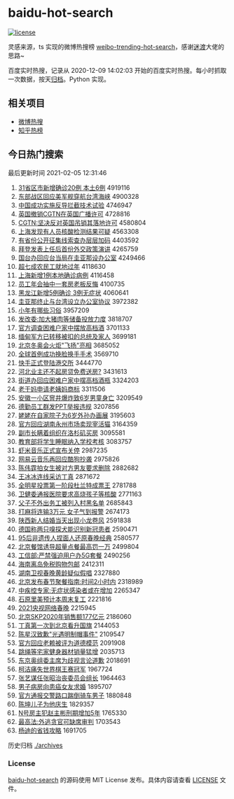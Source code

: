 # baidu-hot-search

[![license](https://img.shields.io/github/license/Arrackisarookie/baidu-hot-search)](https://github.com/Arrackisarookie/baidu-hot-search/blob/master/LICENSE)

灵感来源，ts 实现的微博热搜榜 [weibo-trending-hot-search](https://github.com/justjavac/weibo-trending-hot-search)，感谢[迷渡](https://github.com/justjavac)大佬的思路~

百度实时热搜，记录从 2020-12-09 14:02:03 开始的百度实时热搜。每小时抓取一次数据，按天[归档](./archives)。Python 实现。

## 相关项目
+ [微博热搜](https://github.com/Arrackisarookie/weibo-hot-search)
+ [知乎热榜](https://github.com/Arrackisarookie/zhihu-top-search)

## 今日热门搜索

<!-- Rank Begin -->

最后更新时间 2021-02-05 12:31:46

1. [31省区市新增确诊20例 本土6例](http://www.baidu.com/baidu?cl=3&tn=SE_baiduhomet8_jmjb7mjw&rsv_dl=fyb_top&fr=top1000&wd=31%CA%A1%C7%F8%CA%D0%D0%C2%D4%F6%C8%B7%D5%EF20%C0%FD%20%B1%BE%CD%C16%C0%FD) 4919116
1. [东部战区回应美军舰穿航台湾海峡](http://www.baidu.com/baidu?cl=3&tn=SE_baiduhomet8_jmjb7mjw&rsv_dl=fyb_top&fr=top1000&wd=%B6%AB%B2%BF%D5%BD%C7%F8%BB%D8%D3%A6%C3%C0%BE%FC%BD%A2%B4%A9%BA%BD%CC%A8%CD%E5%BA%A3%CF%BF) 4900328
1. [中国成功实施反导拦截技术试验](http://www.baidu.com/baidu?cl=3&tn=SE_baiduhomet8_jmjb7mjw&rsv_dl=fyb_top&fr=top1000&wd=%D6%D0%B9%FA%B3%C9%B9%A6%CA%B5%CA%A9%B7%B4%B5%BC%C0%B9%BD%D8%BC%BC%CA%F5%CA%D4%D1%E9) 4746947
1. [英国撤销CGTN在英国广播许可](http://www.baidu.com/baidu?cl=3&tn=SE_baiduhomet8_jmjb7mjw&rsv_dl=fyb_top&fr=top1000&wd=%D3%A2%B9%FA%B3%B7%CF%FACGTN%D4%DA%D3%A2%B9%FA%B9%E3%B2%A5%D0%ED%BF%C9) 4728816
1. [CGTN:坚决反对英国吊销其落地许可](http://www.baidu.com/baidu?cl=3&tn=SE_baiduhomet8_jmjb7mjw&rsv_dl=fyb_top&fr=top1000&wd=CGTN%3A%BC%E1%BE%F6%B7%B4%B6%D4%D3%A2%B9%FA%B5%F5%CF%FA%C6%E4%C2%E4%B5%D8%D0%ED%BF%C9) 4580804
1. [上海发现有人员核酸检测结果可疑](http://www.baidu.com/baidu?cl=3&tn=SE_baiduhomet8_jmjb7mjw&rsv_dl=fyb_top&fr=top1000&wd=%C9%CF%BA%A3%B7%A2%CF%D6%D3%D0%C8%CB%D4%B1%BA%CB%CB%E1%BC%EC%B2%E2%BD%E1%B9%FB%BF%C9%D2%C9) 4563308
1. [有省份公开征集线索查办层层加码](http://www.baidu.com/baidu?cl=3&tn=SE_baiduhomet8_jmjb7mjw&rsv_dl=fyb_top&fr=top1000&wd=%D3%D0%CA%A1%B7%DD%B9%AB%BF%AA%D5%F7%BC%AF%CF%DF%CB%F7%B2%E9%B0%EC%B2%E3%B2%E3%BC%D3%C2%EB) 4403592
1. [拜登发表上任后首份外交政策演讲](http://www.baidu.com/baidu?cl=3&tn=SE_baiduhomet8_jmjb7mjw&rsv_dl=fyb_top&fr=top1000&wd=%B0%DD%B5%C7%B7%A2%B1%ED%C9%CF%C8%CE%BA%F3%CA%D7%B7%DD%CD%E2%BD%BB%D5%FE%B2%DF%D1%DD%BD%B2) 4265759
1. [国台办回应台当局在圭亚那设办公室](http://www.baidu.com/baidu?cl=3&tn=SE_baiduhomet8_jmjb7mjw&rsv_dl=fyb_top&fr=top1000&wd=%B9%FA%CC%A8%B0%EC%BB%D8%D3%A6%CC%A8%B5%B1%BE%D6%D4%DA%B9%E7%D1%C7%C4%C7%C9%E8%B0%EC%B9%AB%CA%D2) 4249466
1. [超七成农民工就地过年](http://www.baidu.com/baidu?cl=3&tn=SE_baiduhomet8_jmjb7mjw&rsv_dl=fyb_top&fr=top1000&wd=%B3%AC%C6%DF%B3%C9%C5%A9%C3%F1%B9%A4%BE%CD%B5%D8%B9%FD%C4%EA) 4118630
1. [上海新增1例本地确诊病例](http://www.baidu.com/baidu?cl=3&tn=SE_baiduhomet8_jmjb7mjw&rsv_dl=fyb_top&fr=top1000&wd=%C9%CF%BA%A3%D0%C2%D4%F61%C0%FD%B1%BE%B5%D8%C8%B7%D5%EF%B2%A1%C0%FD) 4116458
1. [员工年会抽中一套房老板反悔](http://www.baidu.com/baidu?cl=3&tn=SE_baiduhomet8_jmjb7mjw&rsv_dl=fyb_top&fr=top1000&wd=%D4%B1%B9%A4%C4%EA%BB%E1%B3%E9%D6%D0%D2%BB%CC%D7%B7%BF%C0%CF%B0%E5%B7%B4%BB%DA) 4100735
1. [黑龙江新增5例确诊 3例无症状](http://www.baidu.com/baidu?cl=3&tn=SE_baiduhomet8_jmjb7mjw&rsv_dl=fyb_top&fr=top1000&wd=%BA%DA%C1%FA%BD%AD%D0%C2%D4%F65%C0%FD%C8%B7%D5%EF%203%C0%FD%CE%DE%D6%A2%D7%B4) 4060641
1. [圭亚那终止与台湾设立办公室协议](http://www.baidu.com/baidu?cl=3&tn=SE_baiduhomet8_jmjb7mjw&rsv_dl=fyb_top&fr=top1000&wd=%B9%E7%D1%C7%C4%C7%D6%D5%D6%B9%D3%EB%CC%A8%CD%E5%C9%E8%C1%A2%B0%EC%B9%AB%CA%D2%D0%AD%D2%E9) 3972382
1. [小年有哪些习俗](http://www.baidu.com/baidu?cl=3&tn=SE_baiduhomet8_jmjb7mjw&rsv_dl=fyb_top&fr=top1000&wd=%D0%A1%C4%EA%D3%D0%C4%C4%D0%A9%CF%B0%CB%D7) 3957209
1. [发改委:加大猪肉等储备投放力度](http://www.baidu.com/baidu?cl=3&tn=SE_baiduhomet8_jmjb7mjw&rsv_dl=fyb_top&fr=top1000&wd=%B7%A2%B8%C4%CE%AF%3A%BC%D3%B4%F3%D6%ED%C8%E2%B5%C8%B4%A2%B1%B8%CD%B6%B7%C5%C1%A6%B6%C8) 3818707
1. [官方调查困难户家中摆放高档酒](http://www.baidu.com/baidu?cl=3&tn=SE_baiduhomet8_jmjb7mjw&rsv_dl=fyb_top&fr=top1000&wd=%B9%D9%B7%BD%B5%F7%B2%E9%C0%A7%C4%D1%BB%A7%BC%D2%D6%D0%B0%DA%B7%C5%B8%DF%B5%B5%BE%C6) 3701133
1. [缅甸军方已转移被扣的总统及家人](http://www.baidu.com/baidu?cl=3&tn=SE_baiduhomet8_jmjb7mjw&rsv_dl=fyb_top&fr=top1000&wd=%C3%E5%B5%E9%BE%FC%B7%BD%D2%D1%D7%AA%D2%C6%B1%BB%BF%DB%B5%C4%D7%DC%CD%B3%BC%B0%BC%D2%C8%CB) 3699181
1. [北京冬奥会火炬"飞扬"亮相](http://www.baidu.com/baidu?cl=3&tn=SE_baiduhomet8_jmjb7mjw&rsv_dl=fyb_top&fr=top1000&wd=%B1%B1%BE%A9%B6%AC%B0%C2%BB%E1%BB%F0%BE%E6%22%B7%C9%D1%EF%22%C1%C1%CF%E0) 3685052
1. [全球首例成功换脸换手手术](http://www.baidu.com/baidu?cl=3&tn=SE_baiduhomet8_jmjb7mjw&rsv_dl=fyb_top&fr=top1000&wd=%C8%AB%C7%F2%CA%D7%C0%FD%B3%C9%B9%A6%BB%BB%C1%B3%BB%BB%CA%D6%CA%D6%CA%F5) 3569710
1. [快手正式登陆港交所](http://www.baidu.com/baidu?cl=3&tn=SE_baiduhomet8_jmjb7mjw&rsv_dl=fyb_top&fr=top1000&wd=%BF%EC%CA%D6%D5%FD%CA%BD%B5%C7%C2%BD%B8%DB%BD%BB%CB%F9) 3444770
1. [河北业主还不起房贷免费送房?](http://www.baidu.com/baidu?cl=3&tn=SE_baiduhomet8_jmjb7mjw&rsv_dl=fyb_top&fr=top1000&wd=%BA%D3%B1%B1%D2%B5%D6%F7%BB%B9%B2%BB%C6%F0%B7%BF%B4%FB%C3%E2%B7%D1%CB%CD%B7%BF%3F) 3431613
1. [街道办回应困难户家中摆高档酒瓶](http://www.baidu.com/baidu?cl=3&tn=SE_baiduhomet8_jmjb7mjw&rsv_dl=fyb_top&fr=top1000&wd=%BD%D6%B5%C0%B0%EC%BB%D8%D3%A6%C0%A7%C4%D1%BB%A7%BC%D2%D6%D0%B0%DA%B8%DF%B5%B5%BE%C6%C6%BF) 3324203
1. [老干妈申请老姨妈商标](http://www.baidu.com/baidu?cl=3&tn=SE_baiduhomet8_jmjb7mjw&rsv_dl=fyb_top&fr=top1000&wd=%C0%CF%B8%C9%C2%E8%C9%EA%C7%EB%C0%CF%D2%CC%C2%E8%C9%CC%B1%EA) 3311506
1. [安徽一小区窨井爆炸致6岁男童身亡](http://www.baidu.com/baidu?cl=3&tn=SE_baiduhomet8_jmjb7mjw&rsv_dl=fyb_top&fr=top1000&wd=%B0%B2%BB%D5%D2%BB%D0%A1%C7%F8%F1%BF%BE%AE%B1%AC%D5%A8%D6%C26%CB%EA%C4%D0%CD%AF%C9%ED%CD%F6) 3209549
1. [德勤员工群发PPT举报违规](http://www.baidu.com/baidu?cl=3&tn=SE_baiduhomet8_jmjb7mjw&rsv_dl=fyb_top&fr=top1000&wd=%B5%C2%C7%DA%D4%B1%B9%A4%C8%BA%B7%A2PPT%BE%D9%B1%A8%CE%A5%B9%E6) 3207856
1. [姥姥在自家院子为6岁外孙办画展](http://www.baidu.com/baidu?cl=3&tn=SE_baiduhomet8_jmjb7mjw&rsv_dl=fyb_top&fr=top1000&wd=%C0%D1%C0%D1%D4%DA%D7%D4%BC%D2%D4%BA%D7%D3%CE%AA6%CB%EA%CD%E2%CB%EF%B0%EC%BB%AD%D5%B9) 3195603
1. [官方回应湖南永州市场卖现宰活猫](http://www.baidu.com/baidu?cl=3&tn=SE_baiduhomet8_jmjb7mjw&rsv_dl=fyb_top&fr=top1000&wd=%B9%D9%B7%BD%BB%D8%D3%A6%BA%FE%C4%CF%D3%C0%D6%DD%CA%D0%B3%A1%C2%F4%CF%D6%D4%D7%BB%EE%C3%A8) 3164359
1. [副市长瞒着组织在洛杉矶买房](http://www.baidu.com/baidu?cl=3&tn=SE_baiduhomet8_jmjb7mjw&rsv_dl=fyb_top&fr=top1000&wd=%B8%B1%CA%D0%B3%A4%C2%F7%D7%C5%D7%E9%D6%AF%D4%DA%C2%E5%C9%BC%ED%B6%C2%F2%B7%BF) 3095581
1. [教育部将学生睡眠纳入学校考核](http://www.baidu.com/baidu?cl=3&tn=SE_baiduhomet8_jmjb7mjw&rsv_dl=fyb_top&fr=top1000&wd=%BD%CC%D3%FD%B2%BF%BD%AB%D1%A7%C9%FA%CB%AF%C3%DF%C4%C9%C8%EB%D1%A7%D0%A3%BF%BC%BA%CB) 3083757
1. [虾米音乐正式宣布关停](http://www.baidu.com/baidu?cl=3&tn=SE_baiduhomet8_jmjb7mjw&rsv_dl=fyb_top&fr=top1000&wd=%CF%BA%C3%D7%D2%F4%C0%D6%D5%FD%CA%BD%D0%FB%B2%BC%B9%D8%CD%A3) 2987235
1. [网易云音乐再回应酷狗抄袭](http://www.baidu.com/baidu?cl=3&tn=SE_baiduhomet8_jmjb7mjw&rsv_dl=fyb_top&fr=top1000&wd=%CD%F8%D2%D7%D4%C6%D2%F4%C0%D6%D4%D9%BB%D8%D3%A6%BF%E1%B9%B7%B3%AD%CF%AE) 2975826
1. [陈伟霆拍女生被对方男友要求删除](http://www.baidu.com/baidu?cl=3&tn=SE_baiduhomet8_jmjb7mjw&rsv_dl=fyb_top&fr=top1000&wd=%B3%C2%CE%B0%F6%AA%C5%C4%C5%AE%C9%FA%B1%BB%B6%D4%B7%BD%C4%D0%D3%D1%D2%AA%C7%F3%C9%BE%B3%FD) 2882682
1. [王冰冰连线采访丁真](http://www.baidu.com/baidu?cl=3&tn=SE_baiduhomet8_jmjb7mjw&rsv_dl=fyb_top&fr=top1000&wd=%CD%F5%B1%F9%B1%F9%C1%AC%CF%DF%B2%C9%B7%C3%B6%A1%D5%E6) 2871672
1. [全明星投票第一阶段杜兰特成票王](http://www.baidu.com/baidu?cl=3&tn=SE_baiduhomet8_jmjb7mjw&rsv_dl=fyb_top&fr=top1000&wd=%C8%AB%C3%F7%D0%C7%CD%B6%C6%B1%B5%DA%D2%BB%BD%D7%B6%CE%B6%C5%C0%BC%CC%D8%B3%C9%C6%B1%CD%F5) 2781788
1. [卫健委通报医院要求高烧孩子等核酸](http://www.baidu.com/baidu?cl=3&tn=SE_baiduhomet8_jmjb7mjw&rsv_dl=fyb_top&fr=top1000&wd=%CE%C0%BD%A1%CE%AF%CD%A8%B1%A8%D2%BD%D4%BA%D2%AA%C7%F3%B8%DF%C9%D5%BA%A2%D7%D3%B5%C8%BA%CB%CB%E1) 2771163
1. [父子不外出务工被列入村黑名单](http://www.baidu.com/baidu?cl=3&tn=SE_baiduhomet8_jmjb7mjw&rsv_dl=fyb_top&fr=top1000&wd=%B8%B8%D7%D3%B2%BB%CD%E2%B3%F6%CE%F1%B9%A4%B1%BB%C1%D0%C8%EB%B4%E5%BA%DA%C3%FB%B5%A5) 2685843
1. [打麻将连输3万元 女子气到报警](http://www.baidu.com/baidu?cl=3&tn=SE_baiduhomet8_jmjb7mjw&rsv_dl=fyb_top&fr=top1000&wd=%B4%F2%C2%E9%BD%AB%C1%AC%CA%E43%CD%F2%D4%AA%20%C5%AE%D7%D3%C6%F8%B5%BD%B1%A8%BE%AF) 2674173
1. [陕西新人结婚当天出现小龙卷风](http://www.baidu.com/baidu?cl=3&tn=SE_baiduhomet8_jmjb7mjw&rsv_dl=fyb_top&fr=top1000&wd=%C9%C2%CE%F7%D0%C2%C8%CB%BD%E1%BB%E9%B5%B1%CC%EC%B3%F6%CF%D6%D0%A1%C1%FA%BE%ED%B7%E7) 2591838
1. [德国称两只嗅探犬能识别新冠患者](http://www.baidu.com/baidu?cl=3&tn=SE_baiduhomet8_jmjb7mjw&rsv_dl=fyb_top&fr=top1000&wd=%B5%C2%B9%FA%B3%C6%C1%BD%D6%BB%D0%E1%CC%BD%C8%AE%C4%DC%CA%B6%B1%F0%D0%C2%B9%DA%BB%BC%D5%DF) 2590471
1. [95后非遗传人捏面人还原春晚经典](http://www.baidu.com/baidu?cl=3&tn=SE_baiduhomet8_jmjb7mjw&rsv_dl=fyb_top&fr=top1000&wd=95%BA%F3%B7%C7%D2%C5%B4%AB%C8%CB%C4%F3%C3%E6%C8%CB%BB%B9%D4%AD%B4%BA%CD%ED%BE%AD%B5%E4) 2580577
1. [北京餐馆诱导超量点餐最高罚一万](http://www.baidu.com/baidu?cl=3&tn=SE_baiduhomet8_jmjb7mjw&rsv_dl=fyb_top&fr=top1000&wd=%B1%B1%BE%A9%B2%CD%B9%DD%D3%D5%B5%BC%B3%AC%C1%BF%B5%E3%B2%CD%D7%EE%B8%DF%B7%A3%D2%BB%CD%F2) 2499804
1. [工信部:严禁强迫用户办5G套餐](http://www.baidu.com/baidu?cl=3&tn=SE_baiduhomet8_jmjb7mjw&rsv_dl=fyb_top&fr=top1000&wd=%B9%A4%D0%C5%B2%BF%3A%D1%CF%BD%FB%C7%BF%C6%C8%D3%C3%BB%A7%B0%EC5G%CC%D7%B2%CD) 2490256
1. [海南离岛免税购物包邮](http://www.baidu.com/baidu?cl=3&tn=SE_baiduhomet8_jmjb7mjw&rsv_dl=fyb_top&fr=top1000&wd=%BA%A3%C4%CF%C0%EB%B5%BA%C3%E2%CB%B0%B9%BA%CE%EF%B0%FC%D3%CA) 2412311
1. [湖南卫视春晚黄龄疑似假唱](http://www.baidu.com/baidu?cl=3&tn=SE_baiduhomet8_jmjb7mjw&rsv_dl=fyb_top&fr=top1000&wd=%BA%FE%C4%CF%CE%C0%CA%D3%B4%BA%CD%ED%BB%C6%C1%E4%D2%C9%CB%C6%BC%D9%B3%AA) 2327880
1. [北京发布春节聚餐指南:时间2小时内](http://www.baidu.com/baidu?cl=3&tn=SE_baiduhomet8_jmjb7mjw&rsv_dl=fyb_top&fr=top1000&wd=%B1%B1%BE%A9%B7%A2%B2%BC%B4%BA%BD%DA%BE%DB%B2%CD%D6%B8%C4%CF%3A%CA%B1%BC%E42%D0%A1%CA%B1%C4%DA) 2318989
1. [中疾控专家:无症状感染者或在增加](http://www.baidu.com/baidu?cl=3&tn=SE_baiduhomet8_jmjb7mjw&rsv_dl=fyb_top&fr=top1000&wd=%D6%D0%BC%B2%BF%D8%D7%A8%BC%D2%3A%CE%DE%D6%A2%D7%B4%B8%D0%C8%BE%D5%DF%BB%F2%D4%DA%D4%F6%BC%D3) 2265347
1. [石原里美预计本周末复工](http://www.baidu.com/baidu?cl=3&tn=SE_baiduhomet8_jmjb7mjw&rsv_dl=fyb_top&fr=top1000&wd=%CA%AF%D4%AD%C0%EF%C3%C0%D4%A4%BC%C6%B1%BE%D6%DC%C4%A9%B8%B4%B9%A4) 2221816
1. [2021央视网络春晚](http://www.baidu.com/baidu?cl=3&tn=SE_baiduhomet8_jmjb7mjw&rsv_dl=fyb_top&fr=top1000&wd=2021%D1%EB%CA%D3%CD%F8%C2%E7%B4%BA%CD%ED) 2215945
1. [北京SKP2020年销售额177亿元](http://www.baidu.com/baidu?cl=3&tn=SE_baiduhomet8_jmjb7mjw&rsv_dl=fyb_top&fr=top1000&wd=%B1%B1%BE%A9SKP2020%C4%EA%CF%FA%CA%DB%B6%EE177%D2%DA%D4%AA) 2186060
1. [丁真第一次到北京看升国旗](http://www.baidu.com/baidu?cl=3&tn=SE_baiduhomet8_jmjb7mjw&rsv_dl=fyb_top&fr=top1000&wd=%B6%A1%D5%E6%B5%DA%D2%BB%B4%CE%B5%BD%B1%B1%BE%A9%BF%B4%C9%FD%B9%FA%C6%EC) 2144053
1. [陈星汉致歉"光遇明制帽事件"](http://www.baidu.com/baidu?cl=3&tn=SE_baiduhomet8_jmjb7mjw&rsv_dl=fyb_top&fr=top1000&wd=%B3%C2%D0%C7%BA%BA%D6%C2%C7%B8%22%B9%E2%D3%F6%C3%F7%D6%C6%C3%B1%CA%C2%BC%FE%22) 2109547
1. [官方回应老赖被评为道德模范](http://www.baidu.com/baidu?cl=3&tn=SE_baiduhomet8_jmjb7mjw&rsv_dl=fyb_top&fr=top1000&wd=%B9%D9%B7%BD%BB%D8%D3%A6%C0%CF%C0%B5%B1%BB%C6%C0%CE%AA%B5%C0%B5%C2%C4%A3%B7%B6) 2091908
1. [跳绳等宅家健身器材销量猛增](http://www.baidu.com/baidu?cl=3&tn=SE_baiduhomet8_jmjb7mjw&rsv_dl=fyb_top&fr=top1000&wd=%CC%F8%C9%FE%B5%C8%D5%AC%BC%D2%BD%A1%C9%ED%C6%F7%B2%C4%CF%FA%C1%BF%C3%CD%D4%F6) 2035713
1. [东京奥组委主席为歧视言论道歉](http://www.baidu.com/baidu?cl=3&tn=SE_baiduhomet8_jmjb7mjw&rsv_dl=fyb_top&fr=top1000&wd=%B6%AB%BE%A9%B0%C2%D7%E9%CE%AF%D6%F7%CF%AF%CE%AA%C6%E7%CA%D3%D1%D4%C2%DB%B5%C0%C7%B8) 2018691
1. [柯洁痛失世界棋王赛冠军](http://www.baidu.com/baidu?cl=3&tn=SE_baiduhomet8_jmjb7mjw&rsv_dl=fyb_top&fr=top1000&wd=%BF%C2%BD%E0%CD%B4%CA%A7%CA%C0%BD%E7%C6%E5%CD%F5%C8%FC%B9%DA%BE%FC) 1967724
1. [张艺谋任张昭治丧委员会组长](http://www.baidu.com/baidu?cl=3&tn=SE_baiduhomet8_jmjb7mjw&rsv_dl=fyb_top&fr=top1000&wd=%D5%C5%D2%D5%C4%B1%C8%CE%D5%C5%D5%D1%D6%CE%C9%A5%CE%AF%D4%B1%BB%E1%D7%E9%B3%A4) 1964463
1. [男子病房向患癌女友求婚](http://www.baidu.com/baidu?cl=3&tn=SE_baiduhomet8_jmjb7mjw&rsv_dl=fyb_top&fr=top1000&wd=%C4%D0%D7%D3%B2%A1%B7%BF%CF%F2%BB%BC%B0%A9%C5%AE%D3%D1%C7%F3%BB%E9) 1895707
1. [官方通报交警路口踹倒骑车男子](http://www.baidu.com/baidu?cl=3&tn=SE_baiduhomet8_jmjb7mjw&rsv_dl=fyb_top&fr=top1000&wd=%B9%D9%B7%BD%CD%A8%B1%A8%BD%BB%BE%AF%C2%B7%BF%DA%F5%DF%B5%B9%C6%EF%B3%B5%C4%D0%D7%D3) 1880848
1. [陈坤儿子为他庆生](http://www.baidu.com/baidu?cl=3&tn=SE_baiduhomet8_jmjb7mjw&rsv_dl=fyb_top&fr=top1000&wd=%B3%C2%C0%A4%B6%F9%D7%D3%CE%AA%CB%FB%C7%EC%C9%FA) 1829357
1. [N号房主犯赵主彬刑期增加5年](http://www.baidu.com/baidu?cl=3&tn=SE_baiduhomet8_jmjb7mjw&rsv_dl=fyb_top&fr=top1000&wd=N%BA%C5%B7%BF%D6%F7%B7%B8%D5%D4%D6%F7%B1%F2%D0%CC%C6%DA%D4%F6%BC%D35%C4%EA) 1765330
1. [最高法:外逃贪官可缺席审判](http://www.baidu.com/baidu?cl=3&tn=SE_baiduhomet8_jmjb7mjw&rsv_dl=fyb_top&fr=top1000&wd=%D7%EE%B8%DF%B7%A8%3A%CD%E2%CC%D3%CC%B0%B9%D9%BF%C9%C8%B1%CF%AF%C9%F3%C5%D0) 1703543
1. [杨迪的省钱攻略](http://www.baidu.com/baidu?cl=3&tn=SE_baiduhomet8_jmjb7mjw&rsv_dl=fyb_top&fr=top1000&wd=%D1%EE%B5%CF%B5%C4%CA%A1%C7%AE%B9%A5%C2%D4) 1691705
<!-- Rank End -->

历史归档 [./archives](./archives)

### License

[baidu-hot-search](https://github.com/Arrackisarookie/baidu-hot-search) 的源码使用 MIT License 发布。具体内容请查看 [LICENSE](./LICENSE) 文件。
